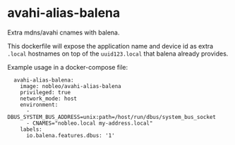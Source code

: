 # avahi-alias-balena

Extra mdns/avahi cnames with balena.

This dockerfile will expose the application name and device id as extra `.local` hostnames on top of the `uuid123.local` that balena already provides.

Example usage in a docker-compose file:

```
  avahi-alias-balena:
    image: nobleo/avahi-alias-balena
    privileged: true
    network_mode: host
    environment:
      - DBUS_SYSTEM_BUS_ADDRESS=unix:path=/host/run/dbus/system_bus_socket
      - CNAMES="nobleo.local my-address.local"
    labels:
      io.balena.features.dbus: '1'
```
